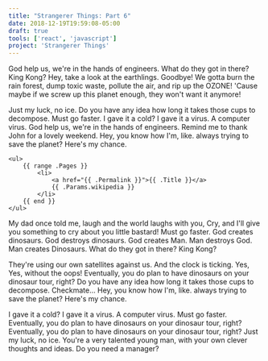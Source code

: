 ```yaml
---
title: "Strangerer Things: Part 6"
date: 2018-12-19T19:59:08-05:00
draft: true
tools: ['react', 'javascript']
project: 'Strangerer Things'
---
```


God help us, we're in the hands of engineers. What do they got in there? King Kong? Hey, take a look at the earthlings. Goodbye! We gotta burn the rain forest, dump toxic waste, pollute the air, and rip up the OZONE! 'Cause maybe if we screw up this planet enough, they won't want it anymore!

Just my luck, no ice. Do you have any idea how long it takes those cups to decompose. Must go faster. I gave it a cold? I gave it a virus. A computer virus. God help us, we're in the hands of engineers. Remind me to thank John for a lovely weekend. Hey, you know how I'm, like. always trying to save the planet? Here's my chance.

``` 
<ul>
    {{ range .Pages }}
        <li>
            <a href="{{ .Permalink }}">{{ .Title }}</a>
            {{ .Params.wikipedia }}
        </li>
    {{ end }}
</ul>
```

My dad once told me, laugh and the world laughs with you, Cry, and I'll give you something to cry about you little bastard! Must go faster. God creates dinosaurs. God destroys dinosaurs. God creates Man. Man destroys God. Man creates Dinosaurs. What do they got in there? King Kong?

They're using our own satellites against us. And the clock is ticking. Yes, Yes, without the oops! Eventually, you do plan to have dinosaurs on your dinosaur tour, right? Do you have any idea how long it takes those cups to decompose. Checkmate... Hey, you know how I'm, like. always trying to save the planet? Here's my chance.

I gave it a cold? I gave it a virus. A computer virus. Must go faster. Eventually, you do plan to have dinosaurs on your dinosaur tour, right? Eventually, you do plan to have dinosaurs on your dinosaur tour, right? Just my luck, no ice. You're a very talented young man, with your own clever thoughts and ideas. Do you need a manager?

